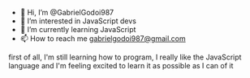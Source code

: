 - 👋 Hi, I’m @GabrielGodoi987
- 👀 I’m interested in JavaScript devs
- 🌱 I’m currently learning JavaScript
- 📫 How to reach me gabrielgodoi987@gmail.com

first of all, I'm still learning how to program, I really like the JavaScript language and I'm feeling excited to learn it as possible as I can of it
